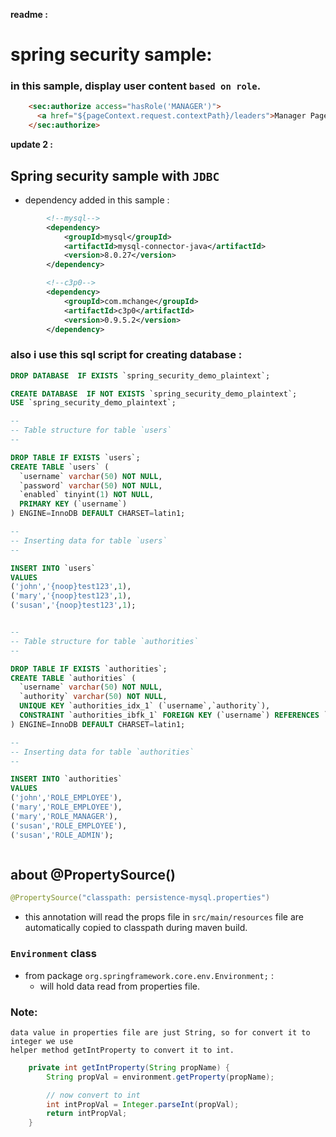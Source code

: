 **readme :**
# spring security sample:
### in this sample, display user content `based on role`.

```html
    <sec:authorize access="hasRole('MANAGER')">
      <a href="${pageContext.request.contextPath}/leaders">Manager Page</a> (only for manager) <br>
    </sec:authorize>
```
**update 2 :**

## Spring security sample with `JDBC`

+ dependency added in this sample :

```xml
        <!--mysql-->
        <dependency>
            <groupId>mysql</groupId>
            <artifactId>mysql-connector-java</artifactId>
            <version>8.0.27</version>
        </dependency>

        <!--c3p0-->
        <dependency>
            <groupId>com.mchange</groupId>
            <artifactId>c3p0</artifactId>
            <version>0.9.5.2</version>
        </dependency>
```

### also i use this sql script for creating database :
```sql
DROP DATABASE  IF EXISTS `spring_security_demo_plaintext`;

CREATE DATABASE  IF NOT EXISTS `spring_security_demo_plaintext`;
USE `spring_security_demo_plaintext`;

--
-- Table structure for table `users`
--

DROP TABLE IF EXISTS `users`;
CREATE TABLE `users` (
  `username` varchar(50) NOT NULL,
  `password` varchar(50) NOT NULL,
  `enabled` tinyint(1) NOT NULL,
  PRIMARY KEY (`username`)
) ENGINE=InnoDB DEFAULT CHARSET=latin1;

--
-- Inserting data for table `users`
--

INSERT INTO `users` 
VALUES 
('john','{noop}test123',1),
('mary','{noop}test123',1),
('susan','{noop}test123',1);


--
-- Table structure for table `authorities`
--

DROP TABLE IF EXISTS `authorities`;
CREATE TABLE `authorities` (
  `username` varchar(50) NOT NULL,
  `authority` varchar(50) NOT NULL,
  UNIQUE KEY `authorities_idx_1` (`username`,`authority`),
  CONSTRAINT `authorities_ibfk_1` FOREIGN KEY (`username`) REFERENCES `users` (`username`)
) ENGINE=InnoDB DEFAULT CHARSET=latin1;

--
-- Inserting data for table `authorities`
--

INSERT INTO `authorities` 
VALUES 
('john','ROLE_EMPLOYEE'),
('mary','ROLE_EMPLOYEE'),
('mary','ROLE_MANAGER'),
('susan','ROLE_EMPLOYEE'),
('susan','ROLE_ADMIN');



```
## about @PropertySource()

```java
@PropertySource("classpath: persistence-mysql.properties")
```
+ this annotation will read the props file in `src/main/resources` file are automatically
copied to classpath during maven build.

### `Environment` class 
+ from package `org.springframework.core.env.Environment;`  :
  + will hold data read from properties file.


### Note:
```text
data value in properties file are just String, so for convert it to integer we use 
helper method getIntProperty to convert it to int.
```
```java
    private int getIntProperty(String propName) {
        String propVal = environment.getProperty(propName);

        // now convert to int
        int intPropVal = Integer.parseInt(propVal);
        return intPropVal;
    }

```

